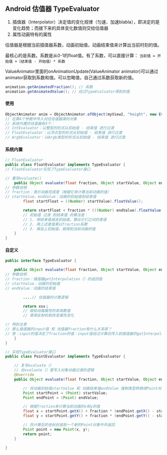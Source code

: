 
## Android 估值器 TypeEvaluator

1. 插值器（Interpolator）决定值的变化规律（匀速、加速blabla），即决定的是变化趋势；而接下来的具体变化数值则交给估值器
2. 属性动画特有的属性

估值器是根据当前插值器系数，动画初始值，动画结束值来计算出当前时刻的值。

最核心的是系数。系数是从0-1的float值。有了系数，可以直接计算：
`当前值 = 开始值 +（结束值 - 开始值）* 系数`

ValueAnimator里面的onAnimationUpdate(ValueAnimator animator)可以通过animator获取到系数和值。可以忽略值，自己通过系数获取新的值。

```java
animation.getAnimatedFraction(); // 系数
animation.getAnimatedValue(); // 经过TypeEvaluator得到的值
```

#### 使用

```java
ObjectAnimator anim = ObjectAnimator.ofObject(myView2, "height", new Evaluator()，1，3);
// 在第4个参数中传入对应估值器类的对象
// 系统内置的估值器有3个：
// IntEvaluator：以整型的形式从初始值 - 结束值 进行过渡
// FloatEvaluator：以浮点型的形式从初始值 - 结束值 进行过渡
// ArgbEvaluator：以Argb类型的形式从初始值 - 结束值 进行过渡
```

#### 系统内置

```java
// FloatEvaluator
public class FloatEvaluator implements TypeEvaluator {  
// FloatEvaluator实现了TypeEvaluator接口

// 重写evaluate()
    public Object evaluate(float fraction, Object startValue, Object endValue) {  
// 参数说明
// fraction：表示动画完成度（根据它来计算当前动画的值）
// startValue、endValue：动画的初始值和结束值
        float startFloat = ((Number) startValue).floatValue();  

        return startFloat + fraction * (((Number) endValue).floatValue() - startFloat);  
        // 初始值 过渡 到结束值 的算法是：
        // 1. 用结束值减去初始值，算出它们之间的差值
        // 2. 用上述差值乘以fraction系数
        // 3. 再加上初始值，就得到当前动画的值
    }  
}  
```

#### 自定义

```java
public interface TypeEvaluator {  

    public Object evaluate(float fraction, Object startValue, Object endValue) {  
// 参数说明
// fraction：插值器getInterpolation（）的返回值
// startValue：动画的初始值
// endValue：动画的结束值

        ....// 估值器的计算逻辑

        return xxx；
        // 赋给动画属性的具体数值
        // 使用反射机制改变属性变化

// 特别注意
// 那么插值器的input值 和 估值器fraction有什么关系呢？
// 答：input的值决定了fraction的值：input值经过计算后传入到插值器的getInterpolation（），然后通过实现getInterpolation（）中的逻辑算法，根据input值来计算出一个返回值，而这个返回值就是fraction了
    }  
}  
```

```java
// 实现TypeEvaluator接口
public class PointEvaluator implements TypeEvaluator {

    // 复写evaluate（）
    // 在evaluate（）里写入对象动画过渡的逻辑
    @Override
    public Object evaluate(float fraction, Object startValue, Object endValue) {

        // 将动画初始值startValue 和 动画结束值endValue 强制类型转换成Point对象
        Point startPoint = (Point) startValue;
        Point endPoint = (Point) endValue;

        // 根据fraction来计算当前动画的x和y的值
        float x = startPoint.getX() + fraction * (endPoint.getX() - startPoint.getX());
        float y = startPoint.getY() + fraction * (endPoint.getY() - startPoint.getY());

        // 将计算后的坐标封装到一个新的Point对象中并返回
        Point point = new Point(x, y);
        return point;
    }

}
```

####
